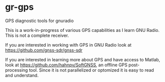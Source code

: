 # gr-gps
GPS diagnostic tools for gnuradio

This is a work-in-progress of various GPS capabilities as I learn GNU Radio. This is not a complete receiver.

If you are interested in working with GPS in GNU Radio look at https://github.com/gnss-sdr/gnss-sdr

If you are interested in learning more about GPS and have access to Matlab, look at https://github.com/hahnpv/SoftGNSS, an offline GPS post-processing tool. Since it is not parallelized or optomized it is easy to read and understand. 
